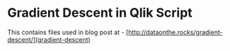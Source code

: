 # Gradient Descent in Qlik Script
This contains files used in blog post at - [http://dataonthe.rocks/gradient-descent/](gradient-descent)
